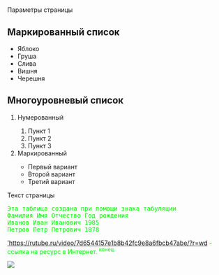 # <html>
<head>
Параметры страницы
</head>
<body>
<H2>Маркированный список</H2>
<ul type=’circle’>
<li>Яблоко</li>
<li type=’disk’>Груша</li>
<li>Слива</li>
<li type=’square’>Вишня</li>
<li>Черешня</li>
</ul><H2>Многоуровневый список</H2>
<ol>
<li>Нумерованный</li>
<ol>
<li>Пункт 1</li>
<li>Пункт 2</li>
<li>Пункт 3</li>
</ol>
<li>Маркированный</li>
<ul>
<li>Первый вариант</li>
<li>Второй вариант</li>
<li>Третий вариант</li>
</ul>
</ol>
Текст страницы 
<font color=’#FF0000’></fon>
<pre>
Эта таблица создана при помощи знака табуляции
Фамилия Имя Отчество Год рождения
Иванов Иван Иванович 1985
Петров Петр Петрович 1878
</pre>
<font color=’red’></font><p> 
<A HREF=’https://rutube.ru/video/7d6544157e1b8b42fc9e8a6fbcb47abe/?r=wd’>’https://rutube.ru/video/7d6544157e1b8b42fc9e8a6fbcb47abe/?r=wd</A> - ссылка на ресурс в Интернет.
<sup>конец.</sup></p>
<img src="pngl.jpg">
</body>
</html>
